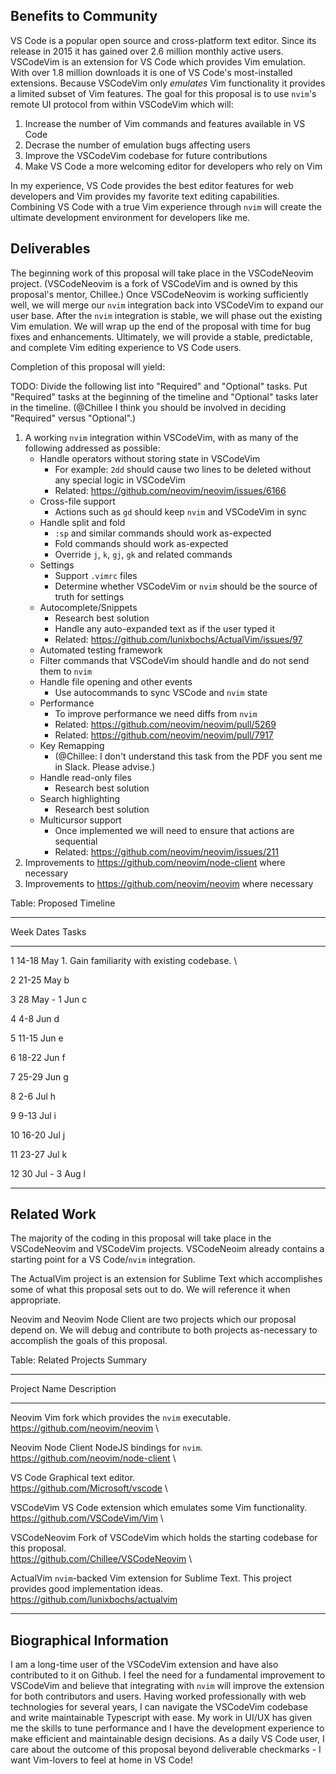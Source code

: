 ## Benefits to Community

VS Code is a popular open source and cross-platform text editor. Since
its release in 2015 it has gained over 2.6 million monthly active
users. VSCodeVim is an extension for VS Code which provides Vim
emulation. With over 1.8 million downloads it is one of VS Code's
most-installed extensions. Because VSCodeVim only *emulates* Vim
functionality it provides a limited subset of Vim features. The goal for
this proposal is to use `nvim`'s remote UI protocol from within
VSCodeVim which will:

1. Increase the number of Vim commands and features available in VS Code
2. Decrase the number of emulation bugs affecting users
3. Improve the VSCodeVim codebase for future contributions
4. Make VS Code a more welcoming editor for developers who rely on Vim

In my experience, VS Code provides the best editor features for
web developers and Vim provides my favorite text editing capabilities.
Combining VS Code with a true Vim experience through `nvim` will create
the ultimate development environment for developers like me.

## Deliverables

The beginning work of this proposal will take place in the VSCodeNeovim
project. (VSCodeNeovim is a fork of VSCodeVim and is owned by this
proposal's mentor, Chillee.) Once VSCodeNeovim is working sufficiently
well, we will merge our `nvim` integration back into VSCodeVim to
expand our user base. After the `nvim` integration is stable, we will
phase out the existing Vim emulation. We will wrap up the end of the
proposal with time for bug fixes and enhancements. Ultimately, we will
provide a stable, predictable, and complete Vim editing experience to
VS Code users.

Completion of this proposal will yield:

TODO: Divide the following list into "Required" and "Optional" tasks.
Put "Required" tasks at the beginning of the timeline and "Optional"
tasks later in the timeline. (@Chillee I think you should be involved
in deciding "Required" versus "Optional".)

1. A working `nvim` integration within VSCodeVim, with as many of the
following addressed as possible:
    - Handle operators without storing state in VSCodeVim
        - For example: `2dd` should cause two lines to be deleted without
          any special logic in VSCodeVim
        - Related: https://github.com/neovim/neovim/issues/6166
    - Cross-file support
        - Actions such as `gd` should keep `nvim` and VSCodeVim in sync
    - Handle split and fold
        - `:sp` and similar commands should work as-expected
        - Fold commands should work as-expected
        - Override `j`, `k`, `gj`, `gk` and related commands
    - Settings
        - Support `.vimrc` files
        - Determine whether VSCodeVim or `nvim` should be the source of
          truth for settings
    - Autocomplete/Snippets
        - Research best solution
        - Handle any auto-expanded text as if the user typed it
        - Related: https://github.com/lunixbochs/ActualVim/issues/97
    - Automated testing framework
    - Filter commands that VSCodeVim should handle and do not send them
      to `nvim`
    - Handle file opening and other events
        - Use autocommands to sync VSCode and `nvim` state
    - Performance
        - To improve performance we need diffs from `nvim`
        - Related: https://github.com/neovim/neovim/pull/5269
        - Related: https://github.com/neovim/neovim/pull/7917
    - Key Remapping
        - (@Chillee: I don't understand this task from the
          PDF you sent me in Slack. Please advise.)
    - Handle read-only files
        - Research best solution
    - Search highlighting
        - Research best solution
    - Multicursor support
        - Once implemented we will need to ensure that actions are
          sequential
        - Related: https://github.com/neovim/neovim/issues/211
2. Improvements to https://github.com/neovim/node-client where necessary
3. Improvements to https://github.com/neovim/neovim where necessary

Table: Proposed Timeline

------ -------------- ----------------------------------------------------
Week   Dates          Tasks
------ -------------- ----------------------------------------------------
1      14-18 May      1. Gain familiarity with existing codebase. \

2      21-25 May      b

3      28 May - 1 Jun c

4      4-8 Jun        d

5      11-15 Jun      e

6      18-22 Jun      f

7      25-29 Jun      g

8      2-6 Jul        h

9      9-13 Jul       i

10     16-20 Jul      j

11     23-27 Jul      k

12     30 Jul - 3 Aug l
------ -------------- ----------------------------------------------------

## Related Work

The majority of the coding in this proposal will take place in the
VSCodeNeovim and VSCodeVim projects. VSCodeNeoim already contains a
starting point for a VS Code/`nvim` integration.

The ActualVim project is an extension for Sublime Text which
accomplishes some of what this proposal sets out to do. We will
reference it when appropriate.

Neovim and Neovim Node Client are two projects which our proposal
depend on. We will debug and contribute to both projects as-necessary
to accomplish the goals of this proposal.

Table: Related Projects Summary

---------------------- ----------------------------------------------------------
Project Name           Description
---------------------- ----------------------------------------------------------
Neovim                 Vim fork which provides the `nvim` executable. \
                       https://github.com/neovim/neovim \

Neovim Node Client     NodeJS bindings for `nvim`. \
                       https://github.com/neovim/node-client \

VS Code                Graphical text editor. \
                       https://github.com/Microsoft/vscode \

VSCodeVim              VS Code extension which emulates some Vim functionality. \
                       https://github.com/VSCodeVim/Vim \

VSCodeNeovim           Fork of VSCodeVim which holds the starting codebase for this proposal. \
                       https://github.com/Chillee/VSCodeNeovim \

ActualVim              `nvim`-backed Vim extension for Sublime Text. This project provides good implementation ideas. \
                       https://github.com/lunixbochs/actualvim
---------------------- ----------------------------------------------------------

## Biographical Information

I am a long-time user of the VSCodeVim extension and have also
contributed to it on Github. I feel the need for a fundamental
improvement to VSCodeVim and believe that integrating with `nvim` will
improve the extension for both contributors and users.
Having worked professionally with web technologies for several years,
I can navigate the VSCodeVim codebase and write maintainable Typescript
with ease. My work in UI/UX has given me the skills to tune
performance and I have the development experience to make efficient and
maintainable design decisions. As a daily VS Code user, I care about
the outcome of this proposal beyond deliverable checkmarks - I want
Vim-lovers to feel at home in VS Code!
